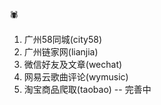 :spider:


1. 广州58同城(city58)
2. 广州链家网(lianjia)
3. 微信好友及文章(wechat)
4. 网易云歌曲评论(wymusic)
5. 淘宝商品爬取(taobao) -- 完善中
